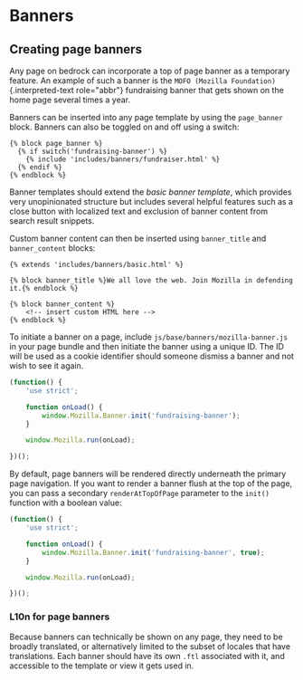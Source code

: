 # Banners

## Creating page banners

Any page on bedrock can incorporate a top of page banner as a temporary feature. An example of such a banner is the `MOFO (Mozilla Foundation)`{.interpreted-text role="abbr"} fundraising banner that gets shown on the home page several times a year.

Banners can be inserted into any page template by using the `page_banner` block. Banners can also be toggled on and off using a switch:

``` jinja
{% block page_banner %}
  {% if switch('fundraising-banner') %}
    {% include 'includes/banners/fundraiser.html' %}
  {% endif %}
{% endblock %}
```

Banner templates should extend the *basic banner template*, which provides very unopinionated structure but includes several helpful features such as a close button with localized text and exclusion of banner content from search result snippets.

Custom banner content can then be inserted using `banner_title` and `banner_content` blocks:

``` jinja
{% extends 'includes/banners/basic.html' %}

{% block banner_title %}We all love the web. Join Mozilla in defending it.{% endblock %}

{% block banner_content %}
    <!-- insert custom HTML here -->
{% endblock %}
```

To initiate a banner on a page, include `js/base/banners/mozilla-banner.js` in your page bundle and then initiate the banner using a unique ID. The ID will be used as a cookie identifier should someone dismiss a banner and not wish to see it again.

``` javascript
(function() {
    'use strict';

    function onLoad() {
        window.Mozilla.Banner.init('fundraising-banner');
    }

    window.Mozilla.run(onLoad);

})();
```

By default, page banners will be rendered directly underneath the primary page navigation. If you want to render a banner flush at the top of the page, you can pass a secondary `renderAtTopOfPage` parameter to the `init()` function with a boolean value:

``` javascript
(function() {
    'use strict';

    function onLoad() {
        window.Mozilla.Banner.init('fundraising-banner', true);
    }

    window.Mozilla.run(onLoad);

})();
```

### L10n for page banners

Because banners can technically be shown on any page, they need to be broadly translated, or alternatively limited to the subset of locales that have translations. Each banner should have its own `.ftl` associated with it, and accessible to the template or view it gets used in.

